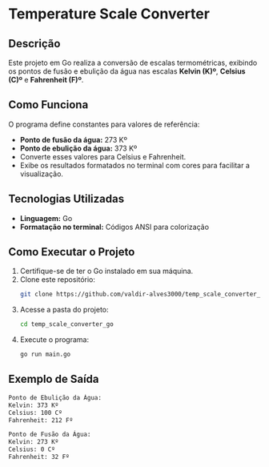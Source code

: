 # Temperature Scale Converter

## Descrição
Este projeto em Go realiza a conversão de escalas termométricas, exibindo os pontos de fusão e ebulição da água nas escalas **Kelvin (K)º**, **Celsius (C)º** e **Fahrenheit (F)º**.

## Como Funciona
O programa define constantes para valores de referência:
- **Ponto de fusão da água:** 273 Kº
- **Ponto de ebulição da água:** 373 Kº
- Converte esses valores para Celsius e Fahrenheit.
- Exibe os resultados formatados no terminal com cores para facilitar a visualização.

## Tecnologias Utilizadas
- **Linguagem:** Go
- **Formatação no terminal:** Códigos ANSI para colorização

## Como Executar o Projeto
1. Certifique-se de ter o Go instalado em sua máquina.
2. Clone este repositório:
   ```sh
   git clone https://github.com/valdir-alves3000/temp_scale_converter_go.git
   ```
3. Acesse a pasta do projeto:
   ```sh
   cd temp_scale_converter_go
   ```
4. Execute o programa:
   ```sh
   go run main.go
   ```

## Exemplo de Saída
```sh
Ponto de Ebulição da Água:
Kelvin: 373 Kº
Celsius: 100 Cº
Fahrenheit: 212 Fº

Ponto de Fusão da Água:
Kelvin: 273 Kº
Celsius: 0 Cº
Fahrenheit: 32 Fº
```